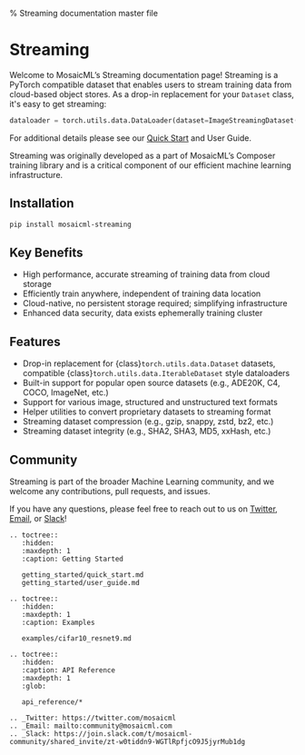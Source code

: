 % Streaming documentation master file

# Streaming

Welcome to MosaicML’s Streaming documentation page!  Streaming is a PyTorch compatible dataset that enables users to stream training data from
cloud-based object stores. As a drop-in replacement for your `Dataset` class, it's easy to get streaming:

```python
dataloader = torch.utils.data.DataLoader(dataset=ImageStreamingDataset(path=s3://...))
```

For additional details please see our [Quick Start](getting_started/quick_start.md) and User Guide.

Streaming was originally developed as a part of MosaicML’s Composer training library and is a critical component of our efficient machine learning infrastructure.

## Installation

```bash
pip install mosaicml-streaming
```

## Key Benefits

- High performance, accurate streaming of training data from cloud storage
- Efficiently train anywhere, independent of training data location
- Cloud-native, no persistent storage required; simplifying infrastructure
- Enhanced data security, data exists ephemerally training cluster

## Features

- Drop-in replacement for {class}`torch.utils.data.Dataset` datasets, compatible {class}`torch.utils.data.IterableDataset` style dataloaders
- Built-in support for popular open source datasets (e.g., ADE20K, C4, COCO, ImageNet, etc.)
- Support for various image, structured and unstructured text formats
- Helper utilities to convert proprietary datasets to streaming format
- Streaming dataset compression (e.g., gzip, snappy, zstd, bz2, etc.)
- Streaming dataset integrity (e.g., SHA2, SHA3, MD5, xxHash, etc.)

## Community

Streaming is part of the broader Machine Learning community, and we welcome any contributions, pull requests, and issues.

If you have any questions, please feel free to reach out to us on [Twitter](https://twitter.com/mosaicml), 
[Email](mailto:community%40mosaicml.com), or [Slack](https://join.slack.com/t/mosaicml-community/shared_invite/zt-w0tiddn9-WGTlRpfjcO9J5jyrMub1dg)!

```{eval-rst}
.. toctree::
   :hidden:
   :maxdepth: 1
   :caption: Getting Started

   getting_started/quick_start.md
   getting_started/user_guide.md

.. toctree::
   :hidden:
   :maxdepth: 1
   :caption: Examples

   examples/cifar10_resnet9.md

.. toctree::
   :hidden:
   :caption: API Reference
   :maxdepth: 1
   :glob:

   api_reference/*

.. _Twitter: https://twitter.com/mosaicml
.. _Email: mailto:community@mosaicml.com
.. _Slack: https://join.slack.com/t/mosaicml-community/shared_invite/zt-w0tiddn9-WGTlRpfjcO9J5jyrMub1dg
```
